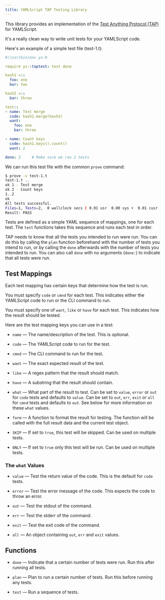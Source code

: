 ```yaml
---
title: YAMLScript TAP Testing Library
---
```


This library provides an implementation of the [Test Anything Protocol (TAP)](
https://testanything.org/) for YAMLScript.

It's a really clean way to write unit tests for your YAMLScript code.

Here's an example of a simple test file (test-1.t):

```yaml
#!/usr/bin/env ys-0

require ys::taptest: test done

hash1 =::
  foo: one
  bar: two

hash2 =::
  bar: three

test::
- name: Test merge
  code: hash1.merge(hash2)
  want:
    foo: one
    bar: three

- name: Count keys
  code: hash1.keys().count()
  want: 2

done: 2     # Make sure we ran 2 tests
```

We can run this test file with the common `prove` command:

```sh
$ prove -v test-1.t
test-1.t ..
ok 1 - Test merge
ok 2 - Count keys
1..2
ok
All tests successful.
Files=1, Tests=2,  0 wallclock secs ( 0.01 usr  0.00 sys +  0.01 cusr  0.00 csys =  0.02 CPU)
Result: PASS
```

Tests are defined as a simple YAML sequence of mappings, one for each test.
The `test` functions takes this sequence and runs each test in order.

TAP needs to know that all the tests you intended to run were run.
You can do this by calling the `plan` function beforehand with the number of
tests you intend to run, or by calling the `done` afterwards with the number of
tests you intended to run.
You can also call `done` with no arguments (`done:`) to indicate that all tests
were run.


## Test Mappings

Each test mapping has certain keys that determine how the test is run.

You must specify `code` or `cmnd` for each test.
This indicates either the YAMLScript code to run or the CLI command to run.

You must specify one of `want`, `like` or `have` for each test.
This indicates how the result should be tested.

Here are the test mapping keys you can use in a test:

* `name` — The name/description of the test. This is optional.

* `code` — The YAMLScript code to run for the test.

* `cmnd` — The CLI command to run for the test.

* `want` — The exact expected result of the test.

* `like` — A regex pattern that the result should match.

* `have` — A substring that the result should contain.

* `what` — What part of the result to test.
  Can be set to `value`, `error` or `out` for `code` tests and defaults to
  `value`.
  Can be set to `out`, `err`, `exit` or `all` for `cmnd` tests and defaults to
  `out`.
  See below for more information on these `what` values.

* `form` — A function to format the result for testing.
  The function will be called with the full result data and the current test
  object.

* `SKIP` — If set to `true`, this test will be skipped.
  Can be used on multiple tests.

* `ONLY` — If set to `true` only this test will be run.
  Can be used on multiple tests.


### The `what` Values

* `value` — Test the return value of the code.
  This is the default for `code` tests.

* `error` — Test the error message of the code.
  This expects the code to throw an error.

* `out` — Test the stdout of the command.

* `err` — Test the stderr of the command.

* `exit` — Test the exit code of the command.

* `all` — An object containing `out`, `err` and `exit` values.


## Functions

* `done` — Indicate that a certain number of tests were run.
  Run this after running all tests.

* `plan` — Plan to run a certain number of tests.
  Run this before running any tests.

* `test` — Run a sequence of tests.
